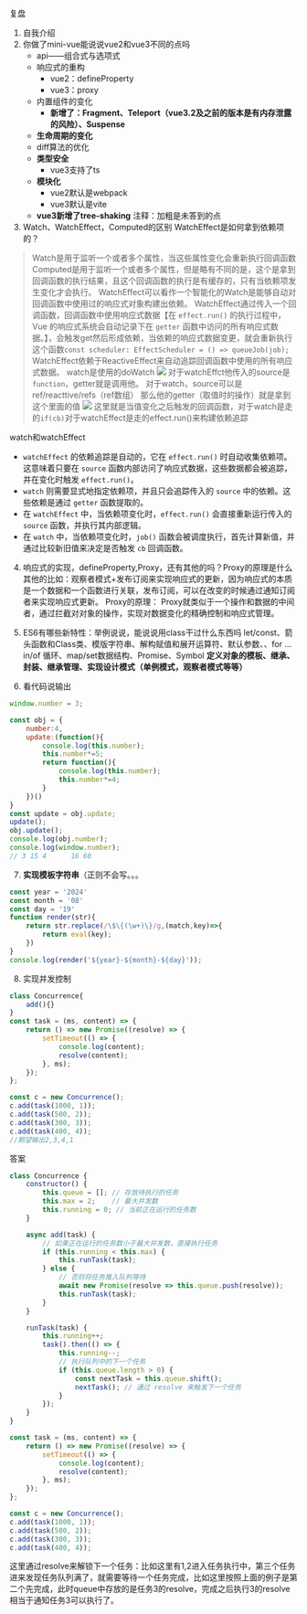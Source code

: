 复盘
1. 自我介绍
2. 你做了mini-vue能说说vue2和vue3不同的点吗
   - api——组合式与选项式
   - 响应式的重构
	   - vue2：defineProperty
	   - vue3：proxy
   - 内置组件的变化
	   - **新增了：Fragment、Teleport（vue3.2及之前的版本是有内存泄露的风险）、Suspense**
   - **生命周期的变化**
   - diff算法的优化
   - **类型安全**
	   - vue3支持了ts
   - **模块化**
	   - vue2默认是webpack
	   - vue3默认是vite
   - **vue3新增了tree-shaking**
注释：加粗是未答到的点
3. Watch、WatchEffect，Computed的区别
   WatchEffect是如何拿到依赖项的？
>Watch是用于监听一个或者多个属性，当这些属性变化会重新执行回调函数
Computed是用于监听一个或者多个属性，但是略有不同的是，这个是拿到回调函数的执行结果，且这个回调函数的执行是有缓存的，只有当依赖项发生变化才会执行。
WatchEffect可以看作一个智能化的Watch是能够自动对回调函数中使用过的响应式对象构建出依赖。
>WatchEffect通过传入一个回调函数，回调函数中使用响应式数据【在 `effect.run()` 的执行过程中，Vue 的响应式系统会自动记录下在 `getter` 函数中访问的所有响应式数据。】，会触发get然后形成依赖，当依赖的响应式数据变更，就会重新执行这个函数`const scheduler: EffectScheduler = () => queueJob(job);`
WatchEffect依赖于ReactiveEffect来自动追踪回调函数中使用的所有响应式数据。
watch是使用的doWatch
   ![](https://files.catbox.moe/1e6gzr.png)
   对于watchEffct他传入的source是`function`，getter就是调用他。
   对于watch，source可以是ref/reacttive/refs（ref数组）
   那么他的getter（取值时的操作）就是拿到这个里面的值
![](https://files.catbox.moe/zm7ns6.png)
这里就是当值变化之后触发的回调函数，对于watch是走的`if(cb)`对于watchEffect是走的effect.run()来构建依赖追踪

watch和watchEffect
- `watchEffect` 的依赖追踪是自动的，它在 `effect.run()` 时自动收集依赖项。这意味着只要在 `source` 函数内部访问了响应式数据，这些数据都会被追踪，并在变化时触发 `effect.run()`。
- `watch` 则需要显式地指定依赖项，并且只会追踪传入的 `source` 中的依赖。这些依赖是通过 `getter` 函数提取的。
- 在 `watchEffect` 中，当依赖项变化时，`effect.run()` 会直接重新运行传入的 `source` 函数，并执行其内部逻辑。
- 在 `watch` 中，当依赖项变化时，`job()` 函数会被调度执行，首先计算新值，并通过比较新旧值来决定是否触发 `cb` 回调函数。

4. 响应式的实现，defineProperty,Proxy，还有其他的吗？Proxy的原理是什么
其他的比如：观察者模式+发布订阅来实现响应式的更新，因为响应式的本质是一个数据和一个函数进行关联，发布订阅，可以在改变的时候通过通知订阅者来实现响应式更新。
Proxy的原理：
	Proxy就类似于一个操作和数据的中间者，通过拦截对对象的操作，实现对数据变化的精确控制和响应式管理。

5. ES6有哪些新特性：举例说说，能说说用class干过什么东西吗
let/const、箭头函数和Class类、模版字符串、解构赋值和展开运算符、默认参数、、for ... in/of 循环、map/set数据结构、Promise、Symbol
**定义对象的模板、继承、封装、继承管理、实现设计模式（单例模式，观察者模式等等）**
6. 看代码说输出
```js
window.number = 3;

const obj = {
    number:4,
    update:(function(){
        console.log(this.number);
        this.number*=5;
        return function(){
            console.log(this.number);
            this.number*=4;
        }
    })()
}
const update = obj.update;
update();
obj.update();
console.log(obj.number);
console.log(window.number);
// 3 15 4      16 60
```

7.  **实现模板字符串**（正则不会写。。。
```js
const year = '2024'
const month = '08'
const day = '19'
function render(str){
    return str.replace(/\$\{(\w+)\}/g,(match,key)=>{
        return eval(key);
    })
}
console.log(render('${year}-${month}-${day}'));
```

8. 实现并发控制
```js
class Concurrence{
	add(){}
}
const task = (ms, content) => {
    return () => new Promise((resolve) => {
        setTimeout(() => {
            console.log(content);
            resolve(content);
        }, ms);
    });
};

const c = new Concurrence();
c.add(task(1000, 1));
c.add(task(500, 2));
c.add(task(300, 3));
c.add(task(400, 4));
//期望输出2,3,4,1
```

答案
```js
class Concurrence {
    constructor() {
        this.queue = []; // 存放待执行的任务
        this.max = 2;    // 最大并发数
        this.running = 0; // 当前正在运行的任务数
    }

    async add(task) {
        // 如果正在运行的任务数小于最大并发数，直接执行任务
        if (this.running < this.max) {
            this.runTask(task);
        } else {
            // 否则将任务推入队列等待
            await new Promise(resolve => this.queue.push(resolve));
            this.runTask(task);
        }
    }

    runTask(task) {
        this.running++;
        task().then(() => {
            this.running--;
            // 执行队列中的下一个任务
            if (this.queue.length > 0) {
                const nextTask = this.queue.shift();
                nextTask(); // 通过 resolve 来触发下一个任务
            }
        });
    }
}

const task = (ms, content) => {
    return () => new Promise((resolve) => {
        setTimeout(() => {
            console.log(content);
            resolve(content);
        }, ms);
    });
};

const c = new Concurrence();
c.add(task(1000, 1));
c.add(task(500, 2));
c.add(task(300, 3));
c.add(task(400, 4));
```

这里通过resolve来解锁下一个任务：比如这里有1,2进入任务执行中，第三个任务进来发现任务队列满了，就需要等待一个任务完成，比如这里按照上面的例子是第二个先完成，此时queue中存放的是任务3的resolve，完成之后执行3的resolve相当于通知任务3可以执行了。